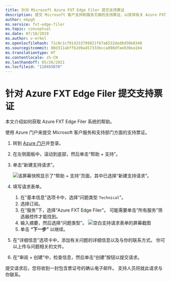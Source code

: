 ```yaml
---
title: 针对 Microsoft Azure FXT Edge Filer 提交支持票证
description: 提交 Microsoft 客户支持和服务方面的支持票证，以获得有关 Azure FXT Edge Filer 系统方面的帮助。
author: ekpgh
ms.service: fxt-edge-filer
ms.topic: conceptual
ms.date: 07/10/2019
ms.author: v-erkel
ms.openlocfilehash: 71c0c1cf014333799821f87a6532ded8d50b8340
ms.sourcegitcommit: 80d311abffb2d9a457333bcca898dfae830ea1b4
ms.translationtype: HT
ms.contentlocale: zh-CN
ms.lasthandoff: 05/26/2021
ms.locfileid: "110455878"
---
```

# <a name="open-a-support-ticket-for-the-azure-fxt-edge-filer"></a>针对 Azure FXT Edge Filer 提交支持票证

本文介绍如何获取 Azure FXT Edge Filer 系统的帮助。

使用 Azure 门户来提交 Microsoft 客户服务和支持部门方面的支持票证。

1. 转到 [Azure 门户](https://portal.azure.com/)并登录。
1. 在左侧面板中，滚动到底部，然后单击“帮助 + 支持”。
1. 单击“新建支持请求”。

   ![该屏幕快照显示了“帮助 + 支持”页面，其中已选择“新建支持请求”。](media/fxt-support-blank.png)

1. 填写请求表单。  
    1. 在“基本信息”选项卡中，选择“问题类型 ``Technical``”。 
    1. 选择订阅。
    1. 在“服务”下，选择“Azure FXT Edge Filer”。  可能需要单击“所有服务”筛选器控件才能找到。
    1. 输入摘要，然后选择“问题类型”。 
    ![空白支持请求表单的屏幕截图](media/fxt-support-populated.png)
    1. 单击 **“下一步”** 以继续。
1. 在“详细信息”选项卡中，添加有关问题的详细信息以及与你的联系方式。 你可以上传与问题相关的文件。
1. 在“审阅 + 创建”中，检查信息，然后单击“创建”按钮以提交请求。 

提交请求后，您将收到一封包含票证号的确认电子邮件。 支持人员将就此请求与你联系。
